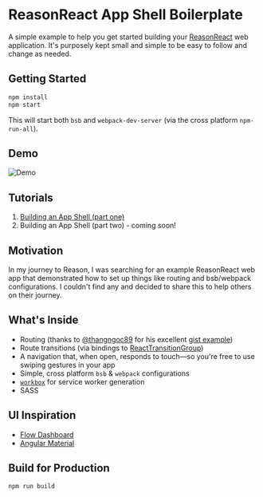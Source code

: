 # ReasonReact App Shell Boilerplate
A simple example to help you get started building your [ReasonReact](https://reasonml.github.io/reason-react/) web application. It's purposely kept small and simple to be easy to follow and change as needed.

## Getting Started

```sh
npm install
npm start
```

This will start both `bsb` and `webpack-dev-server` (via the cross platform `npm-run-all`).

## Demo
![Demo](/demo.gif?raw=true)

## Tutorials
1. [Building an App Shell (part one)](https://itnext.io/a-reasonml-tutorial-building-an-app-shell-dd7cc617d0c5)
2. Building an App Shell (part two) - coming soon!

## Motivation
In my journey to Reason, I was searching for an example ReasonReact web app that demonstrated how to set up things like routing and bsb/webpack configurations. I couldn't find any and decided to share this to help others on their journey.

## What's Inside
- Routing (thanks to [@thangngoc89](https://github.com/thangngoc89) for his excellent [gist example](https://gist.github.com/thangngoc89/c9162c0263df5427fe9a36fc7f94ac94))
- Route transitions (via bindings to [ReactTransitionGroup](https://github.com/reactjs/react-transition-group))
- A navigation that, when open, responds to touch&mdash;so you're free to use swiping gestures in your app
- Simple, cross platform `bsb` & `webpack` configurations
- [`workbox`](https://developers.google.com/web/tools/workbox/) for service worker generation
- SASS

## UI Inspiration
 - [Flow Dashboard](https://flowdash.co/)
 - [Angular Material](https://material.angular.io/components/categories)

## Build for Production

```sh
npm run build
```